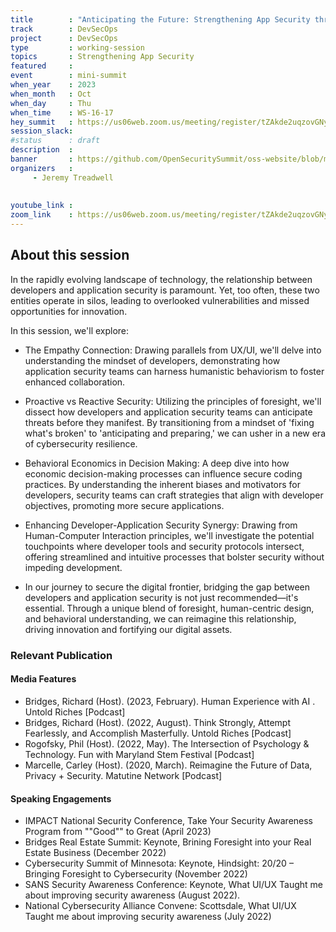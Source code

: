 ```yaml
---
title        : "Anticipating the Future: Strengthening App Security through Developer-Centric Foresight"
track        : DevSecOps
project      : DevSecOps
type         : working-session
topics       : Strengthening App Security
featured     :
event        : mini-summit
when_year    : 2023
when_month   : Oct
when_day     : Thu
when_time    : WS-16-17
hey_summit   : https://us06web.zoom.us/meeting/register/tZAkde2uqzovGNy3yrnbvHfNIss-FuN6YyMn
session_slack:
#status      : draft
description  :
banner       : https://github.com/OpenSecuritySummit/oss-website/blob/main/content/sessions/2023/mini-summits/Oct/banners/anticipating%20the%20future.png?raw=true
organizers   :
     - Jeremy Treadwell
   
     
youtube_link : 
zoom_link    : https://us06web.zoom.us/meeting/register/tZAkde2uqzovGNy3yrnbvHfNIss-FuN6YyMn
---
```


## About this session
In the rapidly evolving landscape of technology, the relationship between developers and application security is paramount. Yet, too often, these two entities operate in silos, leading to overlooked vulnerabilities and missed opportunities for innovation.

In this session, we'll explore:

- The Empathy Connection: Drawing parallels from UX/UI, we'll delve into understanding the mindset of developers, demonstrating how application security teams can harness humanistic behaviorism to foster enhanced collaboration.

- Proactive vs Reactive Security: Utilizing the principles of foresight, we'll dissect how developers and application security teams can anticipate threats before they manifest. By transitioning from a mindset of 'fixing what's broken' to 'anticipating and preparing,' we can usher in a new era of cybersecurity resilience.

- Behavioral Economics in Decision Making: A deep dive into how economic decision-making processes can influence secure coding practices. By understanding the inherent biases and motivators for developers, security teams can craft strategies that align with developer objectives, promoting more secure applications.

- Enhancing Developer-Application Security Synergy: Drawing from Human-Computer Interaction principles, we'll investigate the potential touchpoints where developer tools and security protocols intersect, offering streamlined and intuitive processes that bolster security without impeding development.

- In our journey to secure the digital frontier, bridging the gap between developers and application security is not just recommended—it's essential. Through a unique blend of foresight, human-centric design, and behavioral understanding, we can reimagine this relationship, driving innovation and fortifying our digital assets.

### Relevant Publication
#### Media Features
- Bridges, Richard (Host). (2023, February). Human Experience with AI . Untold Riches [Podcast]
- Bridges, Richard (Host). (2022, August). Think Strongly, Attempt Fearlessly, and Accomplish Masterfully. Untold Riches [Podcast]
- Rogofsky, Phil (Host). (2022, May). The Intersection of Psychology & Technology. Fun with Maryland Stem Festival [Podcast]
- Marcelle, Carley (Host). (2020, March). Reimagine the Future of Data, Privacy + Security. Matutine Network [Podcast]

#### Speaking Engagements
- IMPACT National Security Conference, Take Your Security Awareness Program from ""Good"" to Great (April 2023)
- Bridges Real Estate Summit: Keynote, Brining Foresight into your Real Estate Business (December 2022)
- Cybersecurity Summit of Minnesota: Keynote, Hindsight: 20/20 – Bringing Foresight to Cybersecurity (November 2022)
- SANS Security Awareness Conference: Keynote, What UI/UX Taught me about improving security awareness (August 2022).
- National Cybersecurity Alliance Convene: Scottsdale, What UI/UX Taught me about improving security awareness (July 2022)
